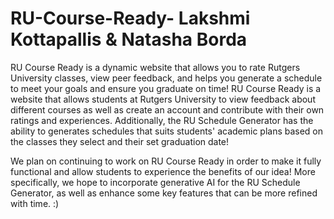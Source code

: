 # RU-Course-Ready- Lakshmi Kottapallis & Natasha Borda

RU Course Ready is a dynamic website that allows you to rate Rutgers University classes, view peer feedback, and helps you generate a schedule to meet your goals and ensure you graduate on time! RU Course Ready is a website that allows students at Rutgers University to view feedback about different courses as well as create an account and contribute with their own ratings and experiences. Additionally, the RU Schedule Generator has the ability to generates schedules that suits students' academic plans based on the classes they select and their set graduation date!

We plan on continuing to work on RU Course Ready in order to make it fully functional and allow students to experience the benefits of our idea! More specifically, we hope to incorporate generative AI for the RU Schedule Generator, as well as enhance some key features that can be more refined with time. :)
